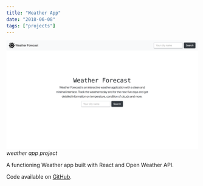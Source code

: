 ```yaml
---
title: "Weather App"
date: "2018-06-08"
tags: ["projects"]
---
```


![weather app project](1.png)
_weather app project_

A functioning Weather app built with React and Open Weather API.

Code available on [GitHub](https://github.com/eneax/weather-app).
